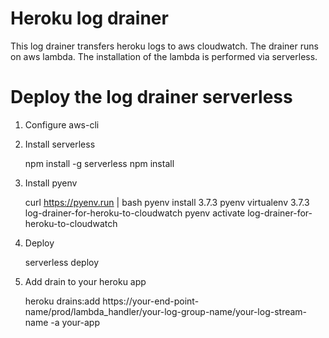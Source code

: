 # Heroku log drainer

This log drainer transfers heroku logs to aws cloudwatch. The drainer runs on aws lambda. The installation of the lambda is performed via serverless.

# Deploy the log drainer serverless #

1. Configure aws-cli
2. Install serverless

    npm install -g serverless
    npm install
    
3. Install pyenv

    curl https://pyenv.run | bash
    pyenv install 3.7.3
    pyenv virtualenv 3.7.3 log-drainer-for-heroku-to-cloudwatch
    pyenv activate log-drainer-for-heroku-to-cloudwatch

4. Deploy

    serverless deploy

5. Add drain to your heroku app

    heroku drains:add https://your-end-point-name/prod/lambda_handler/your-log-group-name/your-log-stream-name -a your-app
